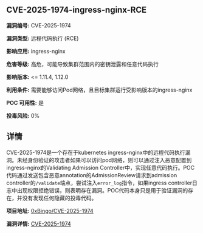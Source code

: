 ## CVE-2025-1974-ingress-nginx-RCE

**漏洞编号:** CVE-2025-1974

**漏洞类型:** 远程代码执行 (RCE)

**影响应用:** ingress-nginx

**危害等级:** 高危，可能导致集群范围内的密钥泄露和任意代码执行

**影响版本:** <= 1.11.4, 1.12.0

**利用条件:** 需要能够访问Pod网络，且目标集群运行受影响版本的ingress-nginx

**POC 可用性:** 是

**投毒风险:** 0%

## 详情

CVE-2025-1974是一个存在于kubernetes ingress-nginx中的远程代码执行漏洞。未经身份验证的攻击者如果可以访问pod网络，则可以通过注入恶意配置到ingress-nginx的Validating Admission Controller中，实现任意代码执行。POC代码通过发送包含恶意annotation的AdmissionReview请求到admission controller的`/validate`端点，尝试注入`error_log`指令，如果ingress controller日志中出现权限拒绝错误，则表明存在漏洞。POC代码本身只是用于验证漏洞的存在，并没有发现任何隐藏的投毒代码。

**项目地址:** [0xBingo/CVE-2025-1974](https://github.com/0xBingo/CVE-2025-1974)

**漏洞详情:** [CVE-2025-1974](https://nvd.nist.gov/vuln/detail/CVE-2025-1974)